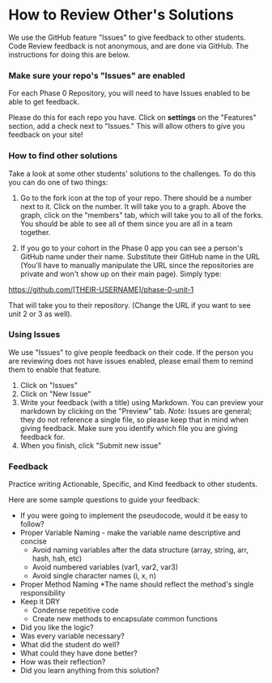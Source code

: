 # How to Review Other's Solutions

We use the GitHub feature "Issues" to give feedback to other students. Code Review feedback is not anonymous, and are done via GitHub. The instructions for doing this are below.

### Make sure your repo's "Issues" are enabled
For each Phase 0 Repository, you will need to have Issues enabled to be able to get feedback.

Please do this for each repo you have. Click on **settings** on the "Features" section, add a check next to "Issues." This will allow others to give you feedback on your site!

### How to find other solutions
Take a look at some other students' solutions to the challenges. To do this you can do one of two things:

1. Go to the fork icon at the top of your repo. There should be a number next to it. Click on the number. It will take you to a graph. Above the graph, click on the "members" tab, which will take you to all of the forks. You should be able to see all of them since you are all in a team together.

2. If you go to your cohort in the Phase 0 app you can see a person's GitHub name under their name. Substitute their GitHub name in the URL (You'll have to manually manipulate the URL since the repositories are private and won't show up on their main page). Simply type:

https://github.com/[THEIR-USERNAME]/phase-0-unit-1

That will take you to their repository. (Change the URL if you want to see unit 2 or 3 as well).

### Using Issues
We use "Issues" to give people feedback on their code. If the person you are reviewing does not have issues enabled, please email them to remind them to enable that feature.

1. Click on "Issues"
2. Click on "New Issue"
3. Write your feedback (with a title) using Markdown. You can preview your markdown by clicking on the "Preview" tab. *Note:* Issues are general; they do not reference a single file, so please keep that in mind when giving feedback. Make sure you identify which file you are giving feedback for.
4. When you finish, click "Submit new issue"

### Feedback
Practice writing Actionable, Specific, and Kind feedback to other students.

Here are some sample questions to guide your feedback:
- If you were going to implement the pseudocode, would it be easy to follow?
- Proper Variable Naming - make the variable name descriptive and concise
  * Avoid naming variables after the data structure (array, string, arr, hash, hsh, etc)
  * Avoid numbered variables (var1, var2, var3)
  * Avoid single character names (i, x, n)
- Proper Method Naming
  *The name should reflect the method's single responsibility
- Keep it DRY
  * Condense repetitive code
  * Create new methods to encapsulate common functions
- Did you like the logic?
- Was every variable necessary?
- What did the student do well?
- What could they have done better?
- How was their reflection?
- Did you learn anything from this solution?
